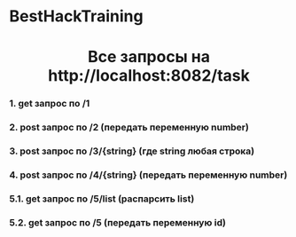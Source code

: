 # BestHackTraining
<h1 align="center">Все  запросы на http://localhost:8082/task</h1>
<h3>1. get запрос по /1</h3>
<h3>2. post запрос по /2 (передать переменную number)</h3>
<h3>3. post запрос по /3/{string} (где string любая строка)</h3>
<h3>4. post запрос по /4/{string} (передать переменную number)</h3>
<h3>5.1. get запрос по /5/list (распарсить list)</h3>
<h3>5.2. get запрос по /5 (передать переменную id)</h3>
